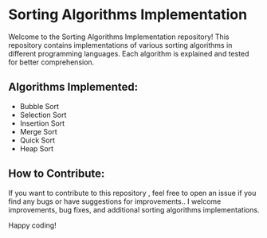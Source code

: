 # Sorting Algorithms Implementation

Welcome to the Sorting Algorithms Implementation repository! This repository contains implementations of various sorting algorithms in different programming languages. Each algorithm is explained and tested for better comprehension.

## Algorithms Implemented:

- Bubble Sort
- Selection Sort
- Insertion Sort
- Merge Sort
- Quick Sort
- Heap Sort


## How to Contribute:

If you want to contribute to this repository , feel free to open an issue if you find any bugs or have suggestions for improvements.. I welcome improvements, bug fixes, and additional sorting algorithms implementations.


Happy coding!
